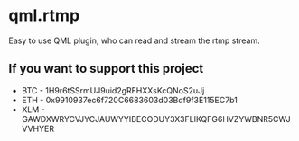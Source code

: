 qml.rtmp
========

Easy to use QML plugin, who can read and stream the rtmp stream.

## If you want to support this project

* BTC - 1H9r6tSSrmUJ9uid2gRFHXXsKcQNoS2uJj
* ETH - 0x9910937ec6f720C6683603d03Bdf9f3E115EC7b1
* XLM - GAWDXWRYCVJYCJAUWYYIBECODUY3X3FLIKQFG6HVZYWBNR5CWJVVHYER
